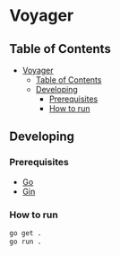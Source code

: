 # Voyager

## Table of Contents
- [Voyager](#voyager)
  - [Table of Contents](#table-of-contents)
  - [Developing](#developing)
    - [Prerequisites](#prerequisites)
    - [How to run](#how-to-run)

## Developing

### Prerequisites

- [Go](https://golang.org/dl/)
- [Gin](https://gin-gonic.com/docs/quickstart)

### How to run

```bash
go get .
go run .
```
